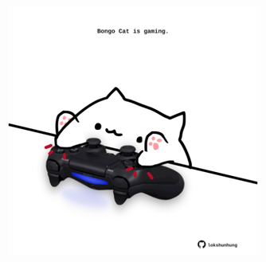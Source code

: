 <!-- built at 07/12/2023, 06:00:45 UTC -->
<p align="center">
  <img width="500" height="500" src="./ReadmeImage.svg">
</p>
